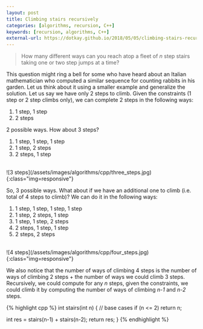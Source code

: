 ```yaml
---
layout: post
title: Climbing stairs recursively
categories: [algorithms, recursion, C++]
keywords: [recursion, algorithms, C++]
external-url: https://dotkay.github.io/2018/05/05/climbing-stairs-recursively
---
```


> How many different ways can you reach atop a fleet of *n* step stairs taking one or two step jumps at a time?

This question might ring a bell for some who have heard about an Italian mathematician who computed a similar sequence for counting rabbits in his garden. Let us think about it using a smaller example and generalize the solution. Let us say we have only 2 steps to climb. Given the constraints (1 step or 2 step climbs only), we can complete 2 steps in the following ways:

1. 1 step, 1 step
2. 2 steps

2 possible ways. How about 3 steps? 

1. 1 step, 1 step, 1 step
2. 1 step, 2 steps
3. 2 steps, 1 step

<br>
![3 steps](/assets/images/algorithms/cpp/three_steps.jpg){:class="img=responsive"}

So, 3 possible ways. What about if we have an additional one to climb (i.e. total of 4 steps to climb)? We can do it in the following ways:

1. 1 step, 1 step, 1 step, 1 step
2. 1 step, 2 steps, 1 step
3. 1 step, 1 step, 2 steps
4. 2 steps, 1 step, 1 step
5. 2 steps, 2 steps

<br>
![4 steps](/assets/images/algorithms/cpp/four_steps.jpg){:class="img=responsive"}

We also notice that the number of ways of climbing 4 steps is the number of ways of climbing 2 steps + the number of ways we could climb 3 steps. Recursively, we could compute for any *n* steps, given the constraints, we could climb it by computing the number of ways of climbing *n-1* and *n-2* steps.

{% highlight cpp %}
int stairs(int n)
{
  // base cases
  if (n <= 2)
    return n;

  int res = stairs(n-1) + stairs(n-2);
  return res;
}
{% endhighlight %}




